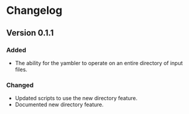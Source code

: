 # Changelog

## Version 0.1.1

### Added

- The ability for the yambler to operate on an entire directory of input
  files.

### Changed

- Updated scripts to use the new directory feature.
- Documented new directory feature.
